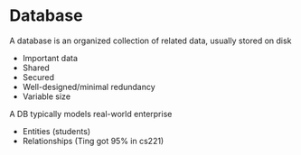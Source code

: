 # Database

A database is an organized collection of related data, usually stored on disk
- Important data
- Shared
- Secured
- Well-designed/minimal redundancy
- Variable size

A DB typically models real-world enterprise
- Entities (students)
- Relationships (Ting got 95% in cs221)